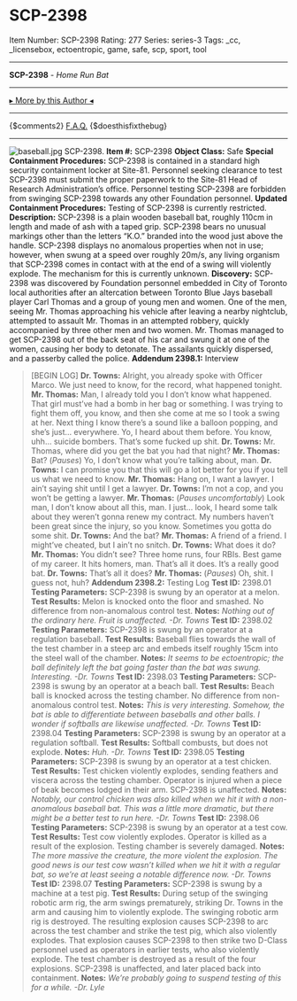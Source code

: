 # SCP-2398
Item Number: SCP-2398
Rating: 277
Series: series-3
Tags: _cc, _licensebox, ectoentropic, game, safe, scp, sport, tool

---

**SCP-2398** \- _Home Run Bat_
* * *
[▸ More by this Author ◂](http://www.scp-wiki.net/djkaktus)
* * *
{$comments2}
[F.A.Q.](https://scp-wiki.wikidot.com/component:info-ayers)
{$doesthisfixthebug}
* * *
![baseball.jpg](https://scp-wiki.wdfiles.com/local--files/scp-2398/baseball.jpg)
SCP-2398.
**Item #:** SCP-2398
**Object Class:** Safe
**Special Containment Procedures:** SCP-2398 is contained in a standard high security containment locker at Site-81. Personnel seeking clearance to test SCP-2398 must submit the proper paperwork to the Site-81 Head of Research Administration’s office.
Personnel testing SCP-2398 are forbidden from swinging SCP-2398 towards any other Foundation personnel.
**Updated Containment Procedures:** Testing of SCP-2398 is currently restricted.
**Description:** SCP-2398 is a plain wooden baseball bat, roughly 110cm in length and made of ash with a taped grip. SCP-2398 bears no unusual markings other than the letters “K.O.” branded into the wood just above the handle.
SCP-2398 displays no anomalous properties when not in use; however, when swung at a speed over roughly 20m/s, any living organism that SCP-2398 comes in contact with at the end of a swing will violently explode. The mechanism for this is currently unknown.
**Discovery:** SCP-2398 was discovered by Foundation personnel embedded in City of Toronto local authorities after an altercation between Toronto Blue Jays baseball player Carl Thomas and a group of young men and women. One of the men, seeing Mr. Thomas approaching his vehicle after leaving a nearby nightclub, attempted to assault Mr. Thomas in an attempted robbery, quickly accompanied by three other men and two women. Mr. Thomas managed to get SCP-2398 out of the back seat of his car and swung it at one of the women, causing her body to detonate. The assailants quickly dispersed, and a passerby called the police.
**Addendum 2398.1:** Interview
> [BEGIN LOG]
> **Dr. Towns:** Alright, you already spoke with Officer Marco. We just need to know, for the record, what happened tonight.
> **Mr. Thomas:** Man, I already told you I don’t know what happened. That girl must’ve had a bomb in her bag or something. I was trying to fight them off, you know, and then she come at me so I took a swing at her. Next thing I know there’s a sound like a balloon popping, and she’s just… everywhere. Yo, I heard about them before. You know, uhh… suicide bombers. That’s some fucked up shit.
> **Dr. Towns:** Mr. Thomas, where did you get the bat you had that night?
> **Mr. Thomas:** Bat? (_Pauses_) Yo, I don’t know what you’re talking about, man.
> **Dr. Towns:** I can promise you that this will go a lot better for you if you tell us what we need to know.
> **Mr. Thomas:** Hang on, I want a lawyer. I ain’t saying shit until I get a lawyer.
> **Dr. Towns:** I’m not a cop, and you won’t be getting a lawyer.
> **Mr. Thomas:** (_Pauses uncomfortably_) Look man, I don’t know about all this, man. I just… look, I heard some talk about they weren’t gonna renew my contract. My numbers haven’t been great since the injury, so you know. Sometimes you gotta do some shit.
> **Dr. Towns:** And the bat?
> **Mr. Thomas:** A friend of a friend. I might’ve cheated, but I ain’t no snitch.
> **Dr. Towns:** What does it do?
> **Mr. Thomas:** You didn’t see? Three home runs, four RBIs. Best game of my career. It hits homers, man. That’s all it does. It’s a really good bat.
> **Dr. Towns:** That’s all it does?
> **Mr. Thomas:** (_Pauses_) Oh, shit. I guess not, huh?
**Addendum 2398.2:** Testing Log
> **Test ID:** 2398.01
> **Testing Parameters:** SCP-2398 is swung by an operator at a melon.
> **Test Results:** Melon is knocked onto the floor and smashed. No difference from non-anomalous control test.
> **Notes:** _Nothing out of the ordinary here. Fruit is unaffected. -Dr. Towns_
> **Test ID:** 2398.02
> **Testing Parameters:** SCP-2398 is swung by an operator at a regulation baseball.
> **Test Results:** Baseball flies towards the wall of the test chamber in a steep arc and embeds itself roughly 15cm into the steel wall of the chamber.
> **Notes:** _It seems to be ectoentropic; the ball definitely left the bat going faster than the bat was swung. Interesting. -Dr. Towns_
> **Test ID:** 2398.03
> **Testing Parameters:** SCP-2398 is swung by an operator at a beach ball.
> **Test Results:** Beach ball is knocked across the testing chamber. No difference from non-anomalous control test.
> **Notes:** _This is very interesting. Somehow, the bat is able to differentiate between baseballs and other balls. I wonder if softballs are likewise unaffected. -Dr. Towns_
> **Test ID:** 2398.04
> **Testing Parameters:** SCP-2398 is swung by an operator at a regulation softball.
> **Test Results:** Softball combusts, but does not explode.
> **Notes:** _Huh. -Dr. Towns_
> **Test ID:** 2398.05
> **Testing Parameters:** SCP-2398 is swung by an operator at a test chicken.
> **Test Results:** Test chicken violently explodes, sending feathers and viscera across the testing chamber. Operator is injured when a piece of beak becomes lodged in their arm. SCP-2398 is unaffected.
> **Notes:** _Notably, our control chicken was also killed when we hit it with a non-anomalous baseball bat. This was a little more dramatic, but there might be a better test to run here. -Dr. Towns_
> **Test ID:** 2398.06
> **Testing Parameters:** SCP-2398 is swung by an operator at a test cow.
> **Test Results:** Test cow violently explodes. Operator is killed as a result of the explosion. Testing chamber is severely damaged.
> **Notes:** _The more massive the creature, the more violent the explosion. The good news is our test cow wasn’t killed when we hit it with a regular bat, so we’re at least seeing a notable difference now. -Dr. Towns_
> **Test ID:** 2398.07
> **Testing Parameters:** SCP-2398 is swung by a machine at a test pig.
> **Test Results:** During setup of the swinging robotic arm rig, the arm swings prematurely, striking Dr. Towns in the arm and causing him to violently explode. The swinging robotic arm rig is destroyed. The resulting explosion causes SCP-2398 to arc across the test chamber and strike the test pig, which also violently explodes. That explosion causes SCP-2398 to then strike two D-Class personnel used as operators in earlier tests, who also violently explode. The test chamber is destroyed as a result of the four explosions. SCP-2398 is unaffected, and later placed back into containment.
> **Notes:** _We’re probably going to suspend testing of this for a while. -Dr. Lyle_